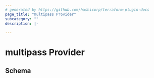 ```yaml
---
# generated by https://github.com/hashicorp/terraform-plugin-docs
page_title: "multipass Provider"
subcategory: ""
description: |-
  
---
```


# multipass Provider





<!-- schema generated by tfplugindocs -->
## Schema
